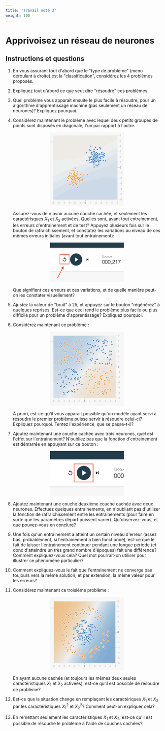 ```yaml
---
title: "Travail noté 3"
weight: 100
---
```


# Apprivoisez un réseau de neurones

## Instructions et questions

1. En vous assurant tout d'abord que le "type de problème" (menu
   déroulant à droite) est la "classification", considérez les 4
   problèmes proposés.

2. Expliquez tout d'abord ce que veut dire "résoudre" ces problèmes.

3. Quel problème vous apparait ensuite le plus facile à résoudre, pour
   un algorithme d'apprentissage machine (pas seulement un réseau de
   neurones)? Expliquez pourquoi.

4. Considérez maintenant le problème avec lequel deux petits groupes
   de points sont disposés en diagonale, l'un par rapport à l'autre.

   <p style="text-align: center;">
     <img src="/images/module3/tn3/prob1.png" alt="My image" style="width: 50%;">
   </p>

   Assurez-vous de n'avoir aucune couche cachée, et seulement les
   caractérisques $X_1$ et $X_2$ activées. Quelles sont, avant tout
   entrainement, les erreurs d'entrainement et de test? Appuyez
   plusieurs fois sur le bouton de rafraichissement, et constatez les
   variations au niveau de ces mêmes erreurs initiales (avant tout
   entrainement):

   <p style="text-align: center;">
     <img src="/images/module3/tn3/refresh_button.png" alt="My image" style="width: 50%;">
   </p>

   Que signifient ces erreurs et ces variations, et de quelle manière
   peut-on les constater visuellement?

5. Ajustez la valeur de "bruit" à 25, et appuyez sur le bouton
   "régénérez" à quelques reprises. Est-ce que ceci rend le problème
   plus facile ou plus difficile pour un problème d'apprentissage?
   Expliquez pourquoi.

6. Considérez maintenant ce problème :

   <p style="text-align: center;">
     <img src="/images/module3/tn3/prob2.png" alt="My image" style="width: 50%;">
   </p>

   À priori, est-ce qu'il vous apparait possible qu'un modèle ayant
   servi à résoudre le premier problème puisse servir à résoudre
   celui-ci? Expliquez pourquoi. Tentez l'expérience, que se
   passe-t-il?

7. Ajoutez maintenant une couche cachée avec trois neurones, quel est
   l'effet sur l'entrainement? N'oubliez pas que la fonction
   d'entrainement est démarrée en appuyant sur ce bouton :

   <p style="text-align: center;">
     <img src="/images/module3/tn3/train_button.png" alt="My image" style="width: 50%;">
   </p>

8. Ajoutez maintenant une couche deuxième couche cachée avec deux
   neurones. Effectuez quelques entrainements, en n'oubliant pas
   d'utiliser la fonction de rafraichissement entre les entrainements
   (pour faire en sorte que les paramètres départ puissent varier).
   Qu'observez-vous, et que pouvez-vous en conclure?

9. Une fois qu'un entrainement a atteint un certain niveau d'erreur
   (assez bas, probablement, si l'entrainement a bien fonctionné),
   est-ce que le fait de laisser l'entrainement continuer pendant une
   longue période (et donc d'atteindre un très grand nombre d'époques)
   fait une différence? Comment expliquez-vous cela? Quel mot
   pourrait-on utiliser pour illustrer ce phénomène particulier?

10. Comment expliquez-vous le fait que l'entrainement ne converge pas
    toujours vers la même solution, et par extension, la même valeur
    pour les erreurs?

11. Considérez maintenant ce troisième problème :

    <p style="text-align: center;">
      <img src="/images/module3/tn3/prob3.png" alt="My image" style="width: 50%;">
    </p>

    En ayant aucune cachée (et toujours les mêmes deux seules
    caractéristiques $X_1$ et $X_2$ activées), est-ce qu'il est possible de
    résoudre ce problème?

12. Est-ce que la situation change en remplaçant les caractériques $X_1$
    et $X_2$ par les caractéristiques $X_1^2$ et $X_2^2$? Comment peut-on
    expliquer cela?

13. En remettant seulement les caractéristiques $X_1$ et $X_2$, est-ce
    qu'il est possible de résoudre le problème à l'aide de couches
    cachées?

